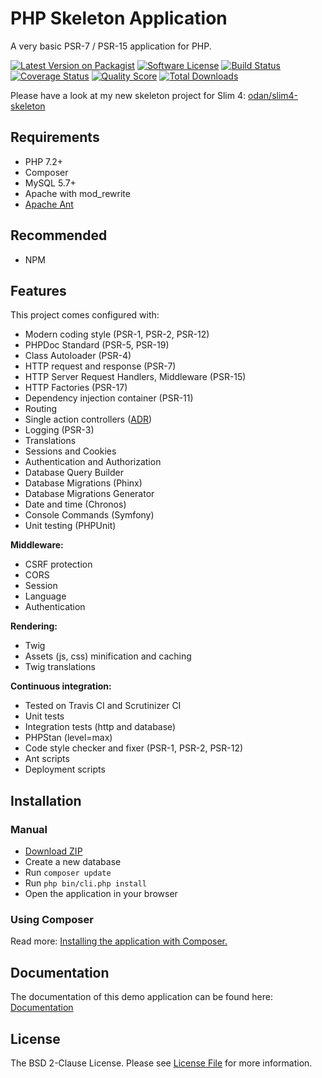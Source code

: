# PHP Skeleton Application

A very basic PSR-7 / PSR-15 application for PHP.

[![Latest Version on Packagist](https://img.shields.io/github/release/odan/psr7-skeleton.svg?style=flat-square)](https://packagist.org/packages/odan/psr7-skeleton)
[![Software License](https://img.shields.io/badge/license-BSD-brightgreen.svg?style=flat-square)](LICENSE.md)
[![Build Status](https://img.shields.io/travis/odan/psr7-skeleton/master.svg?style=flat-square)](https://travis-ci.org/odan/psr7-skeleton)
[![Coverage Status](https://img.shields.io/scrutinizer/coverage/g/odan/psr7-skeleton.svg?style=flat-square)](https://scrutinizer-ci.com/g/odan/psr7-skeleton/code-structure)
[![Quality Score](https://img.shields.io/scrutinizer/quality/g/odan/psr7-skeleton.svg?style=flat-square)](https://scrutinizer-ci.com/g/odan/psr7-skeleton/?branch=master)
[![Total Downloads](https://img.shields.io/packagist/dt/odan/psr7-skeleton.svg?style=flat-square)](https://packagist.org/packages/odan/psr7-skeleton/stats)

Please have a look at my new skeleton project for Slim 4: [odan/slim4-skeleton](https://github.com/odan/slim4-skeleton)

## Requirements

* PHP 7.2+
* Composer
* MySQL 5.7+
* Apache with mod_rewrite
* [Apache Ant](https://ant.apache.org/)

## Recommended

* NPM

## Features

This project comes configured with:

* Modern coding style (PSR-1, PSR-2, PSR-12)
* PHPDoc Standard (PSR-5, PSR-19)
* Class Autoloader (PSR-4)
* HTTP request and response (PSR-7)
* HTTP Server Request Handlers, Middleware (PSR-15)
* HTTP Factories (PSR-17)
* Dependency injection container (PSR-11)
* Routing
* Single action controllers ([ADR](https://github.com/pmjones/adr/blob/master/ADR.md))
* Logging (PSR-3)
* Translations
* Sessions and Cookies
* Authentication and Authorization
* Database Query Builder
* Database Migrations (Phinx)
* Database Migrations Generator
* Date and time (Chronos)
* Console Commands (Symfony)
* Unit testing (PHPUnit)

**Middleware:**

* CSRF protection
* CORS
* Session
* Language
* Authentication

**Rendering:**

* Twig
* Assets (js, css) minification and caching
* Twig translations

**Continuous integration:**

* Tested on Travis CI and Scrutinizer CI
* Unit tests
* Integration tests (http and database)
* PHPStan (level=max)
* Code style checker and fixer (PSR-1, PSR-2, PSR-12)
* Ant scripts
* Deployment scripts

## Installation

### Manual

* [Download ZIP](https://github.com/odan/psr7-hello-world/archive/master.zip)
* Create a new database
* Run `composer update`
* Run `php bin/cli.php install`
* Open the application in your browser

### Using Composer

Read more: [Installing the application with Composer.](https://odan.github.io/psr7-skeleton/manual-setup.html)

## Documentation

The documentation of this demo application can be found here: [Documentation](https://odan.github.io/psr7-skeleton)

## License

The BSD 2-Clause License. Please see [License File](LICENSE) for more information.

